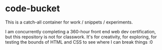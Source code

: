 # code-bucket
This is a catch-all container for work / snippets / experiments.

I am concurrently completing a 360-hour front end web dev certification, but this repository is not for classwork. It's for creativity, for exploring, for testing the bounds of HTML and CSS to see where I can break things :0



